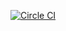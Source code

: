 [![Circle CI](https://circleci.com/gh/meteor-useraccounts/core/tree/v2.0.svg?style=svg)](https://circleci.com/gh/meteor-useraccounts/core/tree/v2.0)
